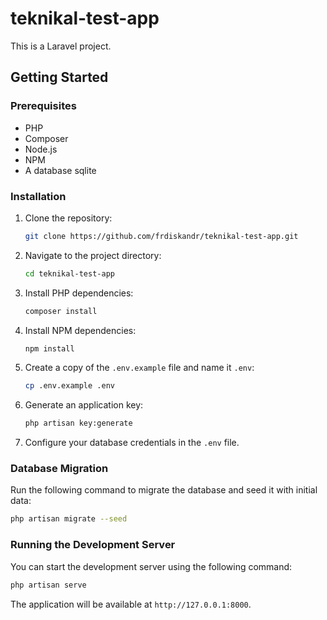 # teknikal-test-app

This is a Laravel project.

## Getting Started

### Prerequisites

*   PHP
*   Composer
*   Node.js
*   NPM
*   A database sqlite

### Installation

1.  Clone the repository:
    ```bash
    git clone https://github.com/frdiskandr/teknikal-test-app.git
    ```
2.  Navigate to the project directory:
    ```bash
    cd teknikal-test-app
    ```
3.  Install PHP dependencies:
    ```bash
    composer install
    ```
4.  Install NPM dependencies:
    ```bash
    npm install
    ```
5.  Create a copy of the `.env.example` file and name it `.env`:
    ```bash
    cp .env.example .env
    ```
6.  Generate an application key:
    ```bash
    php artisan key:generate
    ```
7.  Configure your database credentials in the `.env` file.

### Database Migration

Run the following command to migrate the database and seed it with initial data:

```bash
php artisan migrate --seed
```

### Running the Development Server

You can start the development server using the following command:

```bash
php artisan serve
```

The application will be available at `http://127.0.0.1:8000`.

